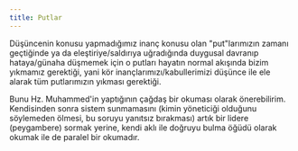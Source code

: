 ```yaml
---
title: Putlar
---
```


Düşüncenin konusu yapmadığımız inanç konusu olan "put"larımızın zamanı
geçtiğinde ya da eleştiriye/saldırıya uğradığında duygusal davranıp
hataya/günaha düşmemek için o putları hayatın normal akışında bizim yıkmamız
gerektiği, yani kör inançlarımızı/kabullerimizi düşünce ile ele alarak tüm
putlarımızın yıkması gerektiği.

Bunu Hz. Muhammed'in yaptığının çağdaş bir okuması olarak önerebilirim.
Kendisinden sonra sistem sunmamasını (kimin yöneticiği olduğunu söylemeden
ölmesi, bu soruyu yanıtsız bırakması) artık bir lidere (peygambere) sormak
yerine, kendi aklı ile doğruyu bulma öğüdü olarak okumak ile de paralel bir
okumadır.
